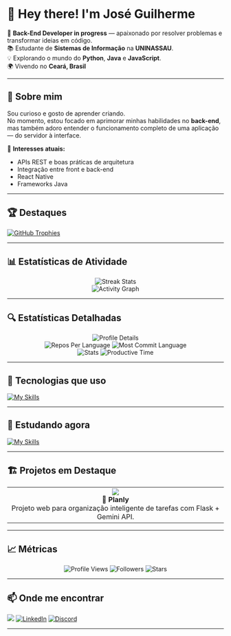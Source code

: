 
# 👋 Hey there! I'm José Guilherme  

🎯 **Back-End Developer in progress** — apaixonado por resolver problemas e transformar ideias em código.  
📚 Estudante de **Sistemas de Informação** na **UNINASSAU**.  
💡 Explorando o mundo do **Python**, **Java** e **JavaScript**.  
🌍 Vivendo no **Ceará, Brasil** 

---

## 🚀 Sobre mim

Sou curioso e gosto de aprender criando.  
No momento, estou focado em aprimorar minhas habilidades no **back-end**,  
mas também adoro entender o funcionamento completo de uma aplicação — do servidor à interface.

🧩 **Interesses atuais:**
- APIs REST e boas práticas de arquitetura  
- Integração entre front e back-end  
- React Native
- Frameworks Java  

---

## 🏆 Destaques

[![GitHub Trophies](https://github-profile-trophy.vercel.app/?username=dappter&theme=onedark&no-frame=true&no-bg=true&column=6)](https://github.com/ryo-ma/github-profile-trophy)

---

## 📊 Estatísticas de Atividade

<div align="center">
  <img src="https://github-readme-streak-stats.herokuapp.com/?user=dappter&theme=tokyonight&hide_border=true" alt="Streak Stats" />
</div>

<div align="center">
  <img src="https://github-readme-activity-graph.vercel.app/graph?username=dappter&theme=tokyo-night&hide_border=true&area=true&custom_title=Contribuições%20dos%20Últimos%2012%20Meses" alt="Activity Graph" />
</div>

---

## 🔍 Estatísticas Detalhadas

<div align="center">
  <img src="https://github-profile-summary-cards.vercel.app/api/cards/profile-details?username=dappter&theme=tokyonight" alt="Profile Details" />
</div>

<div align="center">
  <img src="https://github-profile-summary-cards.vercel.app/api/cards/repos-per-language?username=dappter&theme=tokyonight" alt="Repos Per Language" />
  <img src="https://github-profile-summary-cards.vercel.app/api/cards/most-commit-language?username=dappter&theme=tokyonight" alt="Most Commit Language" />
</div>

<div align="center">
  <img src="https://github-profile-summary-cards.vercel.app/api/cards/stats?username=dappter&theme=tokyonight" alt="Stats" />
  <img src="https://github-profile-summary-cards.vercel.app/api/cards/productive-time?username=dappter&theme=tokyonight&utcOffset=8" alt="Productive Time" />
</div>

---

## 🧠 Tecnologias que uso

[![My Skills](https://skillicons.dev/icons?i=python,java,js,html,css,flask,git,vscode,linux)](#)

---

## 🌱 Estudando agora

[![My Skills](https://skillicons.dev/icons?i=nodejs,react,postgres,express)](#)

---

## 🏗️ Projetos em Destaque

<table align="center">
  <tr>
    <td align="center" width="50%">
      <a href="https://github.com/dappter/planly">
        <img src="https://github-readme-stats.vercel.app/api/pin/?username=dappter&repo=planly&theme=tokyonight" />
      </a>
      <br />
      <b>🧭 Planly</b>  
      <br />
      Projeto web para organização inteligente de tarefas com Flask + Gemini API.
    </td>
  </tr>
</table>

---

## 📈 Métricas

<div align="center">

![Profile Views](https://komarev.com/ghpvc/?username=dappter&color=0e75b6&style=for-the-badge&label=VISUALIZAÇÕES)
![Followers](https://img.shields.io/github/followers/dappter?style=for-the-badge&color=0e75b6&labelColor=black)
![Stars](https://img.shields.io/github/stars/dappter?style=for-the-badge&color=yellow&labelColor=black)

</div>

---

## 📫 Onde me encontrar

<a href = "mailto:guilhermelossio3@gmail.com"><img loading="lazy" src="https://img.shields.io/badge/guilhermelossio3@gmail.com-D14836?style=for-the-badge&logo=gmail&logoColor=white"></a>
[![LinkedIn](https://img.shields.io/badge/LINKEDIN-0A66C2?style=for-the-badge&logo=linkedin&logoColor=white)](https://www.linkedin.com/in/jos%C3%A9-guilherme-rodrigues-l%C3%B3ssio-417237323/)
[![Discord](https://img.shields.io/badge/Discord-7289DA?style=for-the-badge&logo=discord&logoColor=white)](https://discord.com/users/514121475402235907)

---

